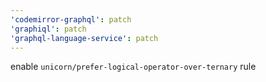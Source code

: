 ```yaml
---
'codemirror-graphql': patch
'graphiql': patch
'graphql-language-service': patch
---
```


enable `unicorn/prefer-logical-operator-over-ternary` rule

